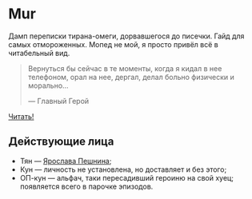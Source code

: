 Mur
===

Дамп переписки тирана-омеги, дорвавшегося до писечки. Гайд для самых отмороженных. Мопед не мой, я просто привёл всё в читабельный вид.

> Вернуться бы сейчас в те моменты, когда я кидал в нее телефоном, орал на нее, дергал, делал больно физически и морально…
>
> — Главный Герой

[Читать!](conversation.md)


## Действующие лица

- Тян — [Ярослава Пешнина](https://vk.com/id2869832);
- Кун — личность не установлена, но доставляет и без этого;
- ОП-кун — альфач, таки пересадивший героиню на свой хуец; появляется всего в парочке эпизодов.
